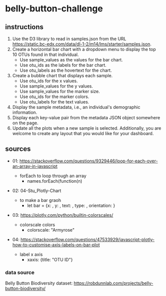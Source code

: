 # belly-button-challenge #

## instructions ##
1. Use the D3 library to read in samples.json from the URL https://static.bc-edx.com/data/dl-1-2/m14/lms/starter/samples.json.
2. Create a horizontal bar chart with a dropdown menu to display the top 10 OTUs found in that individual.
    * Use sample_values as the values for the bar chart.
    * Use otu_ids as the labels for the bar chart.
    * Use otu_labels as the hovertext for the chart.
3. Create a bubble chart that displays each sample.
    * Use otu_ids for the x values.
    * Use sample_values for the y values.
    * Use sample_values for the marker size.
    * Use otu_ids for the marker colors.
    * Use otu_labels for the text values.
4. Display the sample metadata, i.e., an individual's demographic information.
5. Display each key-value pair from the metadata JSON object somewhere on the page.
6. Update all the plots when a new sample is selected. Additionally, you are welcome to create any layout that you would like for your dashboard.

## sources ##
* 01: https://stackoverflow.com/questions/9329446/loop-for-each-over-an-array-in-javascript
    * forEach to loop through an array
        * names.forEach(function(n)

* 02: 04-Stu_Plotly-Chart
    * to make a bar graoh
        * let bar = {x: , y: , text: , type: , orientation: }

* 03: https://plotly.com/python/builtin-colorscales/
    * colorscale colors
        * colorscale: "Armyrose"

* 04: https://stackoverflow.com/questions/47533929/javascript-plotly-how-to-customise-axis-labels-on-bar-plot
    * label x axis
        * xaxis: {title: "OTU ID"}

### data source ###
Belly Button Biodiversity dataset: https://robdunnlab.com/projects/belly-button-biodiversity/